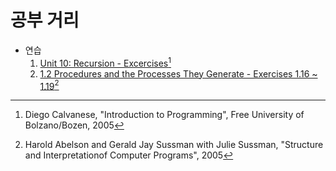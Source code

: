 # 공부 거리
- 연습
    1. [Unit 10: Recursion - Excercises](https://www.inf.unibz.it/~calvanese/teaching/04-05-ip/lecture-notes/uni10/node30.html)[^Diego]
    2. [1.2  Procedures and the Processes They Generate - Exercises 1.16 ~ 1.19](https://mitp-content-server.mit.edu/books/content/sectbyfn/books_pres_0/6515/sicp.zip/full-text/book/book-Z-H-11.html#%_thm_1.16)[^SICP]


[^Diego]: Diego Calvanese, "Introduction to Programming", Free University of Bolzano/Bozen, 2005
[^SICP]: Harold Abelson and Gerald Jay Sussman with Julie Sussman, "Structure and Interpretationof Computer Programs", 2005
